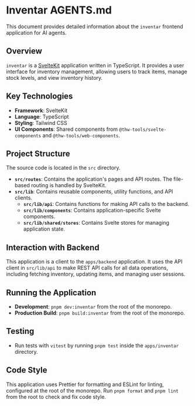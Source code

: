 # Inventar AGENTS.md

This document provides detailed information about the `inventar` frontend application for AI agents.

## Overview

`inventar` is a [SvelteKit](https://kit.svelte.dev/) application written in TypeScript. It provides a user interface for inventory management, allowing users to track items, manage stock levels, and view inventory history.

## Key Technologies

- **Framework**: SvelteKit
- **Language**: TypeScript
- **Styling**: Tailwind CSS
- **UI Components**: Shared components from `@thw-tools/svelte-components` and `@thw-tools/web-components`.

## Project Structure

The source code is located in the `src` directory.

- **`src/routes`**: Contains the application's pages and API routes. The file-based routing is handled by SvelteKit.
- **`src/lib`**: Contains reusable components, utility functions, and API clients.
  - **`src/lib/api`**: Contains functions for making API calls to the backend.
  - **`src/lib/components`**: Contains application-specific Svelte components.
  - **`src/lib/shared/stores`**: Contains Svelte stores for managing application state.

## Interaction with Backend

This application is a client to the `apps/backend` application. It uses the API client in `src/lib/api` to make REST API calls for all data operations, including fetching inventory, updating items, and managing user sessions.

## Running the Application

- **Development**: `pnpm dev:inventar` from the root of the monorepo.
- **Production Build**: `pnpm build:inventar` from the root of the monorepo.

## Testing

- Run tests with `vitest` by running `pnpm test` inside the `apps/inventar` directory.

## Code Style

This application uses Prettier for formatting and ESLint for linting, configured at the root of the monorepo. Run `pnpm format` and `pnpm lint` from the root to check and fix code style.
